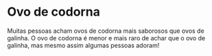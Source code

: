 # Ovo de codorna

Muitas pessoas acham ovos de codorna mais saborosos que ovos de galinha. O ovo
de codorna é menor e mais raro de achar que o ovo de galinha, mas mesmo assim
algumas pessoas adoram!
